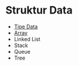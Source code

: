 # Struktur Data
- <a href="https://github.com/ichsnn/struktur_data/tree/main/01_TipeData">Tipe Data</a>
- <a href="https://github.com/ichsnn/struktur_data/tree/main/02_Array">Array</a>
- Linked List
- Stack
- Queue
- Tree
